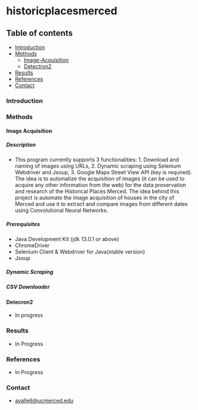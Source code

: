 # historicplacesmerced

## Table of contents

- [Introduction](#introduction)
- [Methods](#methods)
    - [Image-Acquisition](#image-acquisition)
    - [Detectron2](#detectron2)
- [Results](#results)
- [References](#references)
- [Contact](#contact)

### Introduction <a name="introduction"></a>

### Methods <a name="methods"></a>

#### Image Acquisition 

##### Description 

- This program currently supports 3 functionalities: 1. Download and naming of images using URLs, 2. Dynamic scraping using Selenium Webdriver and Jsoup, 3. Google Maps Street View API (key is required). The idea is to automatize the acquisition of images (it can be used to acquire any other information from the web) for the data preservation and research of the Historical Places Merced.  The idea behind this project is automate the image acquisition of houses in the city of Merced and use it to extract and compare images from different dates using Convolutional Neural Networks. 

##### Prerequisites 

- Java Development Kit (jdk 13.0.1 or above)
- ChromeDriver
- Selenium Client & Webdriver for Java(stable version)
- Jsoup

##### Dynamic Scraping

##### CSV Downloader

#### Detecron2

- In progress

### Results <a name="results"></a>
- In Progress

### References <a name="references"></a>

- In Progress 

### Contact <a name="contact"></a>
- avalle6@ucmerced.edu

